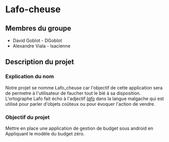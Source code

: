 # Lafo-cheuse
## Membres du groupe
- David Goblot - DGoblot
- Alexandre Viala - lsacienne
## Description du projet
### Explication du nom
Notre projet se nomme Lafo_cheuse car l'objectif de cette application sera de permetre à l'utilisateur de faucher tout le blé à sa disposition.
L'ortographe Lafo fait écho à l'adjectif [*lafo*](http://dictionnaire.sensagent.leparisien.fr/lafo/mg-mg/#google_vignette) dans la langue malgache qui est utilisé pour parler d'objets coûteux ou pour évoquer l'action de vendre.
### Objectif du projet
Mettre en place une application de gestion de budget sous android en Appliquant le modèle du budget zéro.
